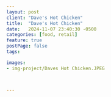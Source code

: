 ```yaml
---
layout: post
client: "Dave's Hot Chicken"
title:  "Dave's Hot Chicken"
date:   2024-11-07 23:40:30 -0500
categories: [food, retail]
feature: true
postPage: false
tags: 

images: 
- img-project/Daves Hot Chicken.JPEG



---
```

